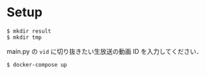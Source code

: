 # Setup

```
$ mkdir result
$ mkdir tmp
```

main.py の `vid` に切り抜きたい生放送の動画 ID を入力してください．

```
$ docker-compose up
```
